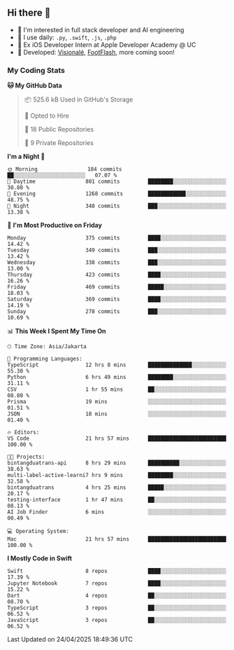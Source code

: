 ## Hi there 👋

- 🤖 I'm interested in full stack developer and AI engineering
- 🌱 I use daily: `.py`, `.swift`, `.js`, `.php`
- 🍎 Ex iOS Developer Intern at Apple Developer Academy @ UC
- 🔨 Developed: [Visionalé](https://apps.apple.com/id/app/visional%C3%A9/id6737191146), [FootFlash](https://apps.apple.com/id/app/footflash/id6550905078), more coming soon!

### My Coding Stats

<!--START_SECTION:waka-->
**🐱 My GitHub Data** 

> 📦 525.6 kB Used in GitHub's Storage 
 > 
> 💼 Opted to Hire
 > 
> 📜 18 Public Repositories 
 > 
> 🔑 9 Private Repositories 
 > 
**I'm a Night 🦉** 

```text
🌞 Morning                184 commits         ██░░░░░░░░░░░░░░░░░░░░░░░   07.07 % 
🌆 Daytime                801 commits         ████████░░░░░░░░░░░░░░░░░   30.80 % 
🌃 Evening                1268 commits        ████████████░░░░░░░░░░░░░   48.75 % 
🌙 Night                  348 commits         ███░░░░░░░░░░░░░░░░░░░░░░   13.38 % 
```
📅 **I'm Most Productive on Friday** 

```text
Monday                   375 commits         ████░░░░░░░░░░░░░░░░░░░░░   14.42 % 
Tuesday                  349 commits         ███░░░░░░░░░░░░░░░░░░░░░░   13.42 % 
Wednesday                338 commits         ███░░░░░░░░░░░░░░░░░░░░░░   13.00 % 
Thursday                 423 commits         ████░░░░░░░░░░░░░░░░░░░░░   16.26 % 
Friday                   469 commits         █████░░░░░░░░░░░░░░░░░░░░   18.03 % 
Saturday                 369 commits         ████░░░░░░░░░░░░░░░░░░░░░   14.19 % 
Sunday                   278 commits         ███░░░░░░░░░░░░░░░░░░░░░░   10.69 % 
```


📊 **This Week I Spent My Time On** 

```text
🕑︎ Time Zone: Asia/Jakarta

💬 Programming Languages: 
TypeScript               12 hrs 8 mins       ██████████████░░░░░░░░░░░   55.30 % 
Python                   6 hrs 49 mins       ████████░░░░░░░░░░░░░░░░░   31.11 % 
CSV                      1 hr 55 mins        ██░░░░░░░░░░░░░░░░░░░░░░░   08.80 % 
Prisma                   19 mins             ░░░░░░░░░░░░░░░░░░░░░░░░░   01.51 % 
JSON                     18 mins             ░░░░░░░░░░░░░░░░░░░░░░░░░   01.40 % 

🔥 Editors: 
VS Code                  21 hrs 57 mins      █████████████████████████   100.00 % 

🐱‍💻 Projects: 
bintangduatrans-api      8 hrs 29 mins       ██████████░░░░░░░░░░░░░░░   38.63 % 
multi-label-active-learni7 hrs 9 mins        ████████░░░░░░░░░░░░░░░░░   32.58 % 
bintangduatrans          4 hrs 25 mins       █████░░░░░░░░░░░░░░░░░░░░   20.17 % 
testing-interface        1 hr 47 mins        ██░░░░░░░░░░░░░░░░░░░░░░░   08.13 % 
AI Job Finder            6 mins              ░░░░░░░░░░░░░░░░░░░░░░░░░   00.49 % 

💻 Operating System: 
Mac                      21 hrs 57 mins      █████████████████████████   100.00 % 
```

**I Mostly Code in Swift** 

```text
Swift                    8 repos             ████░░░░░░░░░░░░░░░░░░░░░   17.39 % 
Jupyter Notebook         7 repos             ████░░░░░░░░░░░░░░░░░░░░░   15.22 % 
Dart                     4 repos             ██░░░░░░░░░░░░░░░░░░░░░░░   08.70 % 
TypeScript               3 repos             ██░░░░░░░░░░░░░░░░░░░░░░░   06.52 % 
JavaScript               3 repos             ██░░░░░░░░░░░░░░░░░░░░░░░   06.52 % 
```




 Last Updated on 24/04/2025 18:49:36 UTC
<!--END_SECTION:waka-->

<!--
**nico-samuelson/nico-samuelson** is a ✨ _special_ ✨ repository because its `README.md` (this file) appears on your GitHub profile.

Here are some ideas to get you started:

- 🔭 I’m currently working on ...
- 🌱 I’m currently learning ...
- 👯 I’m looking to collaborate on ...
- 🤔 I’m looking for help with ...
- 💬 Ask me about ...
- 📫 How to reach me: ...
- 😄 Pronouns: ...
- ⚡ Fun fact: ...
-->
